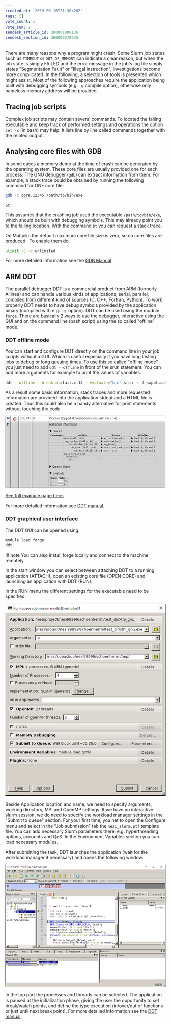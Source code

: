 ```yaml
---
created_at: '2019-06-16T21:30:28Z'
tags: []
vote_count: 1
vote_sum: 1
zendesk_article_id: 360001008136
zendesk_section_id: 360000278935
---
```


There are many reasons why a program might crash. Some Slurm job states
such as `TIMEOUT` or `OUT_OF_MEMORY` can indicate a clear reason, but when
the job state is simply FAILED and the error message in the job's log
file simply states "Segmentation Fault" or "Illegal instruction",
investigations become more complicated. In the following, a selection of
tools is presented which might assist. Most of the following approaches
require the application being built with debugging symbols (e.g. `-g`
compile option), otherwise only nameless memory address will be
provided.

## Tracing job scripts

Complex job scripts may contain several commands. To located the failing
executable and keep track of performed settings and operations the
option `set -x` (in bash) may help. It lists line by line called
commands together with the related output.

## Analysing core files with GDB

In some cases a memory dump at the time of crash can be generated by the
operating system. These core files are usually provided one for each
process. The GNU debugger (`gdb`) can extract information from them. For
example, a stack trace could be obtained by running the following
command for ONE core file:

``` sh
gdb -c core.12345 /path/to/bin/exe
```

``` gbd
bt
```

This assumes that the crashing job used the executable
`/path/to/bin/exe`, which should be built with debugging symbols. This
may already point you to the failing location. With the command `bt`
you can request a stack trace.

On Mahuika the default maximum core file size is zero, so no core files
are produced.  To enable them do:

``` sh
ulimit -S -c unlimited
```

For more detailed information see the [GDB Manual](https://www.gnu.org/software/gdb/documentation/).

## ARM DDT

The parallel debugger DDT is a commercial product from ARM (formerly
Allinea) and can handle various kinds of applications, serial, parallel,
compiled from different kind of sources (C, C++, Fortran, Python). To
work properly DDT needs to have debug symbols provided by the
application binary (compiled with e.g. `-g`  option). DDT can be used
using the module `forge`. There are basically 2 ways to use the
debugger, interactive using the GUI and on the command line (bash
script) using the so called "offline" mode.

### DDT offline mode

You can start and configure DDT directly on the command line in your job
scripts without a GUI. Which is useful especially if you have long
lasting jobs to debug or long queuing times. To use this so called
"offline mode" you just need to add `ddt --offline` in front of the
srun statement. You can add more arguments for example to print the
values of variables.

```sh
ddt --offline --break-at=fail.c:14 --evaluate="k;n" srun -n 4 <application> <arguments>
```

As a result some basic information, stack traces and more requested
information are provided into the application stdout and a HTML file is
created. Thus this could also be a handy alternative for print
statements without touching the code.

![DDT-offline-example.PNG](../../assets/images/Debugging.PNG)

[See full example page here.](https://mand35.github.io/NeSI_docu_ext/ddt_sample.html)

For more detailed information see [DDT manual](https://developer.arm.com/docs/101136/latest/ddt/offline-debugging).

### DDT graphical user interface

The DDT GUI can be opened using:

``` sh
module load forge
ddt
```

!!! note
    You can also install forge locally and connect to the machine remotely.

In the start window you can select between attaching DDT to a running
application (ATTACH), open an existing core file (OPEN CORE) and
launching an application with DDT (RUN).

In the RUN menu the different settings for the executable need to be
specified.

![RUN\_ddt.PNG](../../assets/images/Debugging_0.PNG)

Beside Application location and name, we need to specify arguments,
working directory, MPI and OpenMP settings. If we have no interactive
slurm session, we do need to specify the workload manager settings in
the "Submit to queue" section. For your first time, you net to open the
Configure menu and select in the "Job submission" tab the
`nesi_slurm.ptf` template file. You can add necessary Slurm parameters
there, e.g. hyperthreading options, accounts and QoS. In the Environment
Variables section you can load necessary modules.

After submitting the task, DDT launches the application (wait for the
workload manager if necessary) and opens the following window.

![DDT\_overview.PNG](../../assets/images/Debugging_1.PNG)

In the top part the processes and threads can be selected. The
application is paused at the initialization phase, giving the user the
opportunity to set break/watch points, and define the type execution
(in/over/out of functions or just until next break point). For more
detailed information see the [DDT manual](https://developer.arm.com/docs/101136/latest/ddt)
